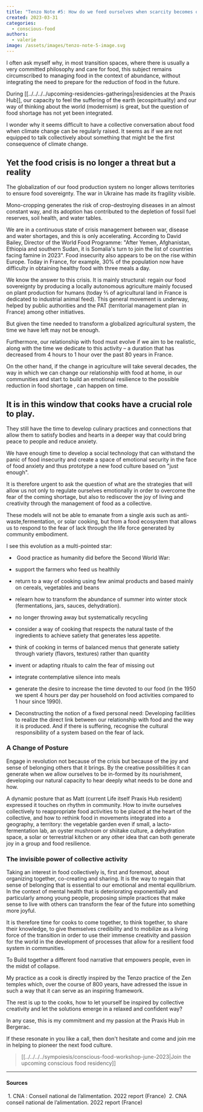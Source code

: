```yaml
---
title: "Tenzo Note #5: How do we feed ourselves when scarcity becomes our reality?"
created: 2023-03-31
categories: 
  - conscious-food
authors:
  - valerie
image: /assets/images/tenzo-note-5-image.svg
---
```


I often ask myself why, in most transition spaces, where there is usually a very committed philosophy and care for food, this subject remains circumscribed to managing food in the context of abundance, without integrating the need to prepare for the reduction of food in the future.

During [[../../../../upcoming-residencies-gatherings|residencies at the Praxis Hub]], our capacity to feel the suffering of the earth (ecospirituality) and our way of thinking about the world (modernism) is great, but the question of food shortage has not yet been integrated.

I wonder why it seems difficult to have a collective conversation about food when climate change can be regularly raised. It seems as if we are not equipped to talk collectively about something that might be the first consequence of climate change.

## Yet the food crisis is no longer a threat but a reality

The globalization of our food production system no longer allows territories to ensure food sovereignty. The war in Ukraine has made its fragility visible.

Mono-cropping generates the risk of crop-destroying diseases in an almost constant way, and its adoption has contributed to the depletion of fossil fuel reserves, soil health, and water tables.

We are in a continuous state of crisis management between war, disease and water shortages, and this is only accelerating. According to David Bailey, Director of the World Food Programme: "After Yemen, Afghanistan, Ethiopia and southern Sudan, it is Somalia's turn to join the list of countries facing famine in 2023". Food insecurity also appears to be on the rise within Europe. Today in France, for example, 30% of the population now have difficulty in obtaining healthy food with three meals a day. 

We know the answer to this crisis. It is mainly structural: regain our food sovereignty by producing a locally autonomous agriculture mainly focused on plant production for humans (today ⅔ of agricultural land in France is dedicated to industrial animal feed). This general movement is underway, helped by public authorities and the PAT (territorial management plan  in France) among other initiatives. 

But given the time needed to transform a globalized agricultural system, the time we have left may not be enough.   

Furthermore, our relationship with food must evolve if we aim to be realistic, along with the time we dedicate to this activity – a duration that has decreased from 4 hours to 1 hour over the past 80 years in France.

On the other hand, if the change in agriculture will take several decades, the way in which we can change our relationship with food at home, in our communities and start to build an emotional resilience to the possible reduction in food shortage , can happen on time.

## It is in this window that cooks have a crucial role to play. 

They still have the time to develop culinary practices and connections that allow them to satisfy bodies and hearts in a deeper way that could bring peace to people and reduce anxiety. 

We have enough time to develop a social technology that can withstand the panic of food insecurity and create a space of emotional security in the face of food anxiety and thus prototype a new food culture based on "just enough".

It is therefore urgent to ask the question of what are the strategies that will allow us not only to regulate ourselves emotionally in order to overcome the fear of the coming shortage, but also to rediscover the joy of living and creativity through the management of food as a collective.
  
These models will not be able to emanate from a single axis such as anti-waste,fermentation, or solar cooking, but from a food ecosystem that allows us to respond to the fear of lack through the life force generated by community embodiment.  

I see this evolution as a multi-pointed star: 

-    Good practice as humanity did before the Second World War: 
    
-   support the farmers who feed us healthily 
    
-   return to a way of cooking using few animal products and based mainly on cereals, vegetables and beans 
    
-   relearn how to transform the abundance of summer into winter stock (fermentations, jars, sauces, dehydration). 
    
-   no longer throwing away but systematically recycling 
    
-   consider a way of cooking that respects the natural taste of the ingredients to achieve satiety that generates less appetite. 
    
-   think of cooking in terms of balanced menus that generate satiety through variety (flavors, textures) rather than quantity 
    
-   invent or adapting rituals to calm the fear of missing out 
    
-   integrate contemplative silence into meals 
    
-   generate the desire to increase the time devoted to our food (in the 1950 we spent 4 hours per day per household on food activities compared to 1 hour since 1990). 
    
-   Deconstructing the notion of a fixed personal need: Developing facilities to realize the direct link between our relationship with food and the way it is produced. And if there is suffering, recognise the cultural responsibility of a system based on the fear of lack. 

### A Change of Posture 

Engage in revolution not because of the crisis but because of the joy and sense of belonging others that it brings. By the creative possibilities it can generate when we allow ourselves to be in-formed by its nourishment, developing our natural capacity to hear deeply what needs to be done and how.

A dynamic posture that as Matt (current Life itself Praxis Hub resident) expressed it touches on rhythm in community. How to invite ourselves collectively to reappropriate food activities to be placed at the heart of the collective, and how to rethink food in movements integrated into a geography, a territory: the vegetable garden even if small, a lacto-fermentation lab, an oyster mushroom or shiitake culture, a dehydration space, a solar or terrestrial kitchen or any other idea that can both generate joy in a group and food resilience.  

### The invisible power of collective activity 

Taking an interest in food collectively is, first and foremost, about organizing together, co-creating and sharing. It is the way to regain that sense of belonging that is essential to our emotional and mental equilibrium. In the context of mental health that is deteriorating exponentially and particularly among young people, proposing simple practices that make sense to live with others can transform the fear of the future into something more joyful. 

It is therefore time for cooks to come together, to think together, to share their knowledge, to give themselves credibility and to mobilize as a living force of the transition in order to use their immense creativity and passion for the world in the development of processes that allow for a resilient food system in communities.

To Build together a different food narrative that empowers people, even in the midst of collapse. 

My practice as a cook is directly inspired by the Tenzo practice of the Zen temples which, over the course of 800 years, have adressed the issue in such a way that it can serve as an inspiring framework. 

The rest is up to the cooks, how to let yourself be inspired by collective creativity and let the solutions emerge in a relaxed and confident way? 

In any case, this is my commitment and my passion at the Praxis Hub in Bergerac.

If these resonate in you like a call, then don't hesitate and come and join me in helping to pioneer the next food culture. 

>[[../../../../sympoiesis/conscious-food-workshop-june-2023|Join the upcoming conscious food residency]]



---
#### Sources

 1. CNA : Conseil national de l’alimentation. 2022 report (France)
 2. CNA conseil national de l’alimentation. 2022 report (France)